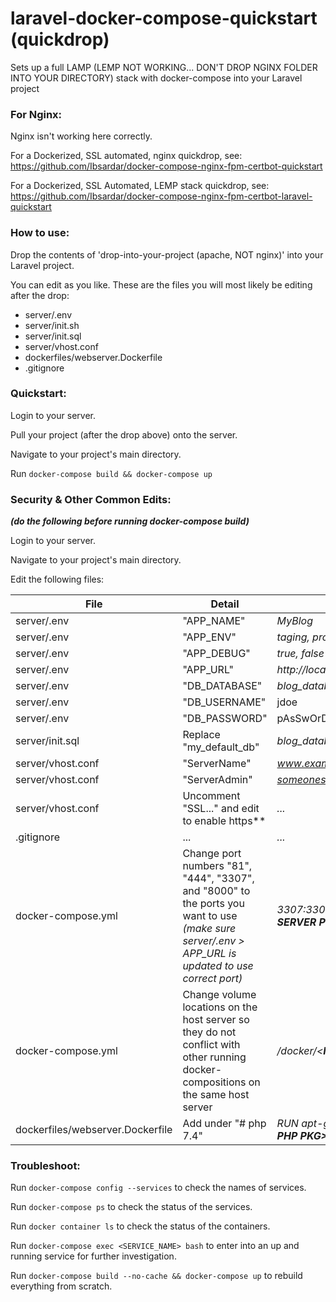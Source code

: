 # laravel-docker-compose-quickstart (quickdrop)
 Sets up a full LAMP (LEMP NOT WORKING... DON'T DROP NGINX FOLDER INTO YOUR DIRECTORY) stack with docker-compose into your Laravel project
 
### For Nginx:
Nginx isn't working here correctly.

For a Dockerized, SSL automated, nginx quickdrop, see: https://github.com/Ibsardar/docker-compose-nginx-fpm-certbot-quickstart

For a Dockerized, SSL Automated, LEMP stack quickdrop, see: https://github.com/Ibsardar/docker-compose-nginx-fpm-certbot-laravel-quickstart

### How to use:
Drop the contents of 'drop-into-your-project (apache, NOT nginx)' into your Laravel project.

You can edit as you like. These are the files you will most likely be editing after the drop:
- server/.env
- server/init.sh
- server/init.sql
- server/vhost.conf
- dockerfiles/webserver.Dockerfile
- .gitignore

### Quickstart:
Login to your server.

Pull your project (after the drop above) onto the server.

Navigate to your project's main directory.

Run `docker-compose build && docker-compose up`

### Security & Other Common Edits:
***(do the following before running docker-compose build)***

Login to your server.

Navigate to your project's main directory.

Edit the following files:


File | Detail | Example | Security
--- | --- | --- | ---
server/.env | "APP_NAME" | *MyBlog* | no
server/.env | "APP_ENV" | *taging, production* | no
server/.env | "APP_DEBUG" | *true, false* | no
server/.env | "APP_URL" | *http://localhost:123, https://www.myblog.com* | no
server/.env | "DB_DATABASE" | *blog_database* | no
server/.env | "DB_USERNAME" | jdoe | **YES**
server/.env | "DB_PASSWORD" | pAsSwOrD123 | **YES**
server/init.sql | Replace "my_default_db" | *blog_database* | no
server/vhost.conf | "ServerName" | *www.example.com* | no
server/vhost.conf | "ServerAdmin" | *someones@email.com* | no
server/vhost.conf | Uncomment "SSL..." and edit to enable https** | *...* | **YES**
.gitignore | ... | *...* | no
docker-compose.yml | Change port numbers "81", "444", "3307", and "8000" to the ports you want to use *(make sure server/.env > APP_URL is updated to use correct port)* | *3307:3306 i.e. \<**HOST SERVER PORT**\>:\<**CONTAINER SERVER PORT**\>* | **YES**
docker-compose.yml | Change volume locations on the host server so they do not conflict with other running docker-compositions on the same host server | */docker/\<**MY_PROJECT**\>/volumes/mysql:/var/lib/mysql* | no
dockerfiles/webserver.Dockerfile | Add under "# php 7.4" | *RUN apt-get -y install php7.4-**\<A NEEDED MISSING PHP PKG\>*** | no

### Troubleshoot:
Run `docker-compose config --services` to check the names of services.

Run `docker-compose ps` to check the status of the services.

Run `docker container ls` to check the status of the containers.

Run `docker-compose exec <SERVICE_NAME> bash` to enter into an up and running service for further investigation.

Run `docker-compose build --no-cache && docker-compose up` to rebuild everything from scratch.
